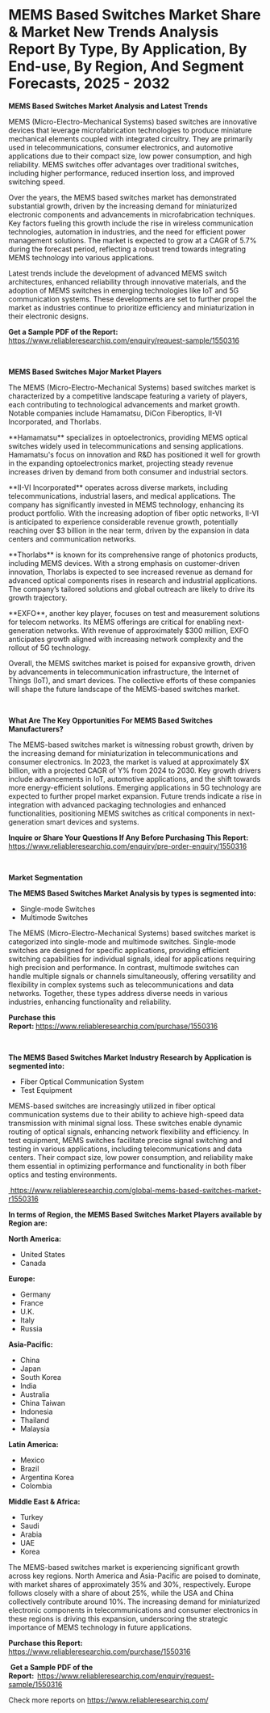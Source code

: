 <p><h1>MEMS Based Switches Market Share & Market New Trends Analysis Report By Type, By Application, By End-use, By Region, And Segment Forecasts, 2025 - 2032</h1></p><p><strong>MEMS Based Switches Market Analysis and Latest Trends</strong></p>
<p><p>MEMS (Micro-Electro-Mechanical Systems) based switches are innovative devices that leverage microfabrication technologies to produce miniature mechanical elements coupled with integrated circuitry. They are primarily used in telecommunications, consumer electronics, and automotive applications due to their compact size, low power consumption, and high reliability. MEMS switches offer advantages over traditional switches, including higher performance, reduced insertion loss, and improved switching speed.</p><p>Over the years, the MEMS based switches market has demonstrated substantial growth, driven by the increasing demand for miniaturized electronic components and advancements in microfabrication techniques. Key factors fueling this growth include the rise in wireless communication technologies, automation in industries, and the need for efficient power management solutions. The market is expected to grow at a CAGR of 5.7% during the forecast period, reflecting a robust trend towards integrating MEMS technology into various applications.</p><p>Latest trends include the development of advanced MEMS switch architectures, enhanced reliability through innovative materials, and the adoption of MEMS switches in emerging technologies like IoT and 5G communication systems. These developments are set to further propel the market as industries continue to prioritize efficiency and miniaturization in their electronic designs.</p></p>
<p><strong>Get a Sample PDF of the Report:&nbsp;</strong> <a href="https://www.reliableresearchiq.com/enquiry/request-sample/1550316?utm_campaign=1141&utm_medium=2&utm_source=Github&utm_content=ia&utm_term=12022025&utm_id=mems-based-switches">https://www.reliableresearchiq.com/enquiry/request-sample/1550316</a></p>
<p>&nbsp;</p>
<p><strong>MEMS Based Switches Major Market Players</strong></p>
<p><p>The MEMS (Micro-Electro-Mechanical Systems) based switches market is characterized by a competitive landscape featuring a variety of players, each contributing to technological advancements and market growth. Notable companies include Hamamatsu, DiCon Fiberoptics, II-VI Incorporated, and Thorlabs.</p><p>**Hamamatsu** specializes in optoelectronics, providing MEMS optical switches widely used in telecommunications and sensing applications. Hamamatsu's focus on innovation and R&D has positioned it well for growth in the expanding optoelectronics market, projecting steady revenue increases driven by demand from both consumer and industrial sectors.</p><p>**II-VI Incorporated** operates across diverse markets, including telecommunications, industrial lasers, and medical applications. The company has significantly invested in MEMS technology, enhancing its product portfolio. With the increasing adoption of fiber optic networks, II-VI is anticipated to experience considerable revenue growth, potentially reaching over $3 billion in the near term, driven by the expansion in data centers and communication networks.</p><p>**Thorlabs** is known for its comprehensive range of photonics products, including MEMS devices. With a strong emphasis on customer-driven innovation, Thorlabs is expected to see increased revenue as demand for advanced optical components rises in research and industrial applications. The company’s tailored solutions and global outreach are likely to drive its growth trajectory.</p><p>**EXFO**, another key player, focuses on test and measurement solutions for telecom networks. Its MEMS offerings are critical for enabling next-generation networks. With revenue of approximately $300 million, EXFO anticipates growth aligned with increasing network complexity and the rollout of 5G technology.</p><p>Overall, the MEMS switches market is poised for expansive growth, driven by advancements in telecommunication infrastructure, the Internet of Things (IoT), and smart devices. The collective efforts of these companies will shape the future landscape of the MEMS-based switches market.</p></p>
<p>&nbsp;</p>
<p><strong>What Are The Key Opportunities For MEMS Based Switches Manufacturers?</strong></p>
<p><p>The MEMS-based switches market is witnessing robust growth, driven by the increasing demand for miniaturization in telecommunications and consumer electronics. In 2023, the market is valued at approximately $X billion, with a projected CAGR of Y% from 2024 to 2030. Key growth drivers include advancements in IoT, automotive applications, and the shift towards more energy-efficient solutions. Emerging applications in 5G technology are expected to further propel market expansion. Future trends indicate a rise in integration with advanced packaging technologies and enhanced functionalities, positioning MEMS switches as critical components in next-generation smart devices and systems.</p></p>
<p><strong>Inquire or Share Your Questions If Any Before Purchasing This Report:</strong> <a href="https://www.reliableresearchiq.com/enquiry/pre-order-enquiry/1550316?utm_campaign=1141&utm_medium=2&utm_source=Github&utm_content=ia&utm_term=12022025&utm_id=mems-based-switches">https://www.reliableresearchiq.com/enquiry/pre-order-enquiry/1550316</a></p>
<p>&nbsp;</p>
<p><strong>Market Segmentation</strong></p>
<p><strong>The MEMS Based Switches Market Analysis by types is segmented into:</strong></p>
<p><ul><li>Single-mode Switches</li><li>Multimode Switches</li></ul></p>
<p><p>The MEMS (Micro-Electro-Mechanical Systems) based switches market is categorized into single-mode and multimode switches. Single-mode switches are designed for specific applications, providing efficient switching capabilities for individual signals, ideal for applications requiring high precision and performance. In contrast, multimode switches can handle multiple signals or channels simultaneously, offering versatility and flexibility in complex systems such as telecommunications and data networks. Together, these types address diverse needs in various industries, enhancing functionality and reliability.</p></p>
<p><strong>Purchase this Report:&nbsp;</strong><a href="https://www.reliableresearchiq.com/purchase/1550316?utm_campaign=1141&utm_medium=2&utm_source=Github&utm_content=ia&utm_term=12022025&utm_id=mems-based-switches">https://www.reliableresearchiq.com/purchase/1550316</a></p>
<p>&nbsp;</p>
<p><strong>The MEMS Based Switches Market Industry Research by Application is segmented into:</strong></p>
<p><ul><li>Fiber Optical Communication System</li><li>Test Equipment</li></ul></p>
<p><p>MEMS-based switches are increasingly utilized in fiber optical communication systems due to their ability to achieve high-speed data transmission with minimal signal loss. These switches enable dynamic routing of optical signals, enhancing network flexibility and efficiency. In test equipment, MEMS switches facilitate precise signal switching and testing in various applications, including telecommunications and data centers. Their compact size, low power consumption, and reliability make them essential in optimizing performance and functionality in both fiber optics and testing environments.</p></p>
<p><a href="https://www.reliableresearchiq.com/global-mems-based-switches-market-r1550316?utm_campaign=1141&utm_medium=2&utm_source=Github&utm_content=ia&utm_term=12022025&utm_id=mems-based-switches">&nbsp;https://www.reliableresearchiq.com/global-mems-based-switches-market-r1550316</a></p>
<p><strong>In terms of Region, the MEMS Based Switches Market Players available by Region are:</strong></p>
<p>
    <p> <strong> North America: </strong>
        <ul>
            <li>United States</li>
            <li>Canada</li>
        </ul>
        </p> 
    <p> <strong> Europe: </strong>
        <ul>
            <li>Germany</li>
            <li>France</li>
            <li>U.K.</li>
            <li>Italy</li>
            <li>Russia</li>
        </ul>
        </p> 
    <p> <strong> Asia-Pacific: </strong>
        <ul>
            <li>China</li>
            <li>Japan</li>
            <li>South Korea</li>
            <li>India</li>
            <li>Australia</li>
            <li>China Taiwan</li>
            <li>Indonesia</li>
            <li>Thailand</li>
            <li>Malaysia</li>
        </ul>
        </p> 
    <p> <strong> Latin America: </strong>
        <ul>
            <li>Mexico</li>
            <li>Brazil</li>
            <li>Argentina Korea</li>
            <li>Colombia</li>
        </ul>
        </p> 
    <p> <strong> Middle East & Africa: </strong>
        <ul>
            <li>Turkey</li>
            <li>Saudi</li>
            <li>Arabia</li>
            <li>UAE</li>
            <li>Korea</li>
        </ul>
    </p>
    </p>
<p><p>The MEMS-based switches market is experiencing significant growth across key regions. North America and Asia-Pacific are poised to dominate, with market shares of approximately 35% and 30%, respectively. Europe follows closely with a share of about 25%, while the USA and China collectively contribute around 10%. The increasing demand for miniaturized electronic components in telecommunications and consumer electronics in these regions is driving this expansion, underscoring the strategic importance of MEMS technology in future applications.</p></p>
<p><strong>Purchase this Report: </strong><a href="https://www.reliableresearchiq.com/purchase/1550316?utm_campaign=1141&utm_medium=2&utm_source=Github&utm_content=ia&utm_term=12022025&utm_id=mems-based-switches">https://www.reliableresearchiq.com/purchase/1550316</a></p>
<p>&nbsp;<strong>Get a Sample PDF of the Report:&nbsp;&nbsp;</strong><a href="https://www.reliableresearchiq.com/enquiry/request-sample/1550316?utm_campaign=1141&utm_medium=2&utm_source=Github&utm_content=ia&utm_term=12022025&utm_id=mems-based-switches">https://www.reliableresearchiq.com/enquiry/request-sample/1550316</a></p>
<p><strong></strong></p>
<p>Check more reports on <a href="https://www.reliableresearchiq.com/?utm_campaign=1141&utm_medium=2&utm_source=Github&utm_content=ia&utm_term=12022025&utm_id=mems-based-switches">https://www.reliableresearchiq.com/</a></p>